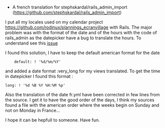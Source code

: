 
 * A french translation for stephskardal/rails_admin_import (https://github.com/stephskardal/rails_admin_import)
 
I put all my locales used on my calendar project https://github.com/rodinux/plannings_ecranvillage with Rails. 
The major problem was with the format of the date and of the hours with the code of rails_admin as the datepicker have a bug to translate the hours.
To understand see this [issue](https://github.com/sferik/rails_admin/issues/982)

I found this solution, I have to keep the default american format for the date 
```
    default: ! '%d/%m/%Y'
```
and added a date format :very_long for my views translated. 
To get the time in datepicker I found this format :
```
long: ! '%d %B %Y %H:%M %p'
```

Also the translation of the date fr.yml have been corrected in few lines from the source. I get it to have the good order of the days, I think my sources found a file with the american order where the weeks begin on Sunday and not on Monday in France...

I hope it can be hepfull to someone. 
Have fun.

